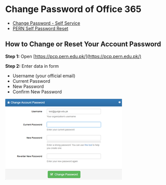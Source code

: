 # Change Password of Office 365

- [Change Password - Self Service](https://pcp.pern.edu.pk/)
- [PERN Self Password Reset](https://prp.pern.edu.pk/)

## How to Change or Reset Your Account Password

**Step 1:** Open [https://pcp.pern.edu.pk/](https://pcp.pern.edu.pk/)

**Step 2:** Enter data in form 

- Username (your official email)
- Current Password
- New Password 
- Confirm New Password

![image](img/change-pwd.png)
 
